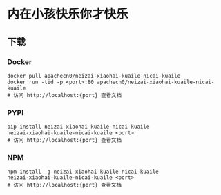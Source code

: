 # 内在小孩快乐你才快乐

## 下载

### Docker

```
docker pull apachecn0/neizai-xiaohai-kuaile-nicai-kuaile
docker run -tid -p <port>:80 apachecn0/neizai-xiaohai-kuaile-nicai-kuaile
# 访问 http://localhost:{port} 查看文档
```

### PYPI

```
pip install neizai-xiaohai-kuaile-nicai-kuaile
neizai-xiaohai-kuaile-nicai-kuaile <port>
# 访问 http://localhost:{port} 查看文档
```

### NPM

```
npm install -g neizai-xiaohai-kuaile-nicai-kuaile
neizai-xiaohai-kuaile-nicai-kuaile <port>
# 访问 http://localhost:{port} 查看文档
```